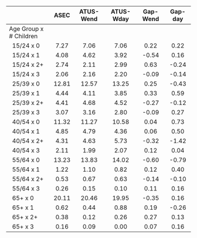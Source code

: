
|                      |         ASEC |    ATUS-Wend |    ATUS-Wday |     Gap-Wend |      Gap-day |
| -------------------- | :----------: | :----------: | :----------: | :----------: | :----------: |
| Age Group x # Children |              |              |              |              |              |
| &nbsp;&nbsp;15/24 x 0 |         7.27 |         7.06 |         7.06 |         0.22 |         0.22 |
| &nbsp;&nbsp;15/24 x 1 |         4.08 |         4.62 |         3.92 |        -0.54 |         0.16 |
| &nbsp;&nbsp;15/24 x 2+ |         2.74 |         2.11 |         2.99 |         0.63 |        -0.24 |
| &nbsp;&nbsp;15/24 x 3 |         2.06 |         2.16 |         2.20 |        -0.09 |        -0.14 |
| &nbsp;&nbsp;25/39 x 0 |        12.81 |        12.57 |        13.25 |         0.25 |        -0.43 |
| &nbsp;&nbsp;25/39 x 1 |         4.44 |         4.11 |         3.85 |         0.33 |         0.59 |
| &nbsp;&nbsp;25/39 x 2+ |         4.41 |         4.68 |         4.52 |        -0.27 |        -0.12 |
| &nbsp;&nbsp;25/39 x 3 |         3.07 |         3.16 |         2.80 |        -0.09 |         0.27 |
| &nbsp;&nbsp;40/54 x 0 |        11.32 |        11.27 |        10.58 |         0.04 |         0.73 |
| &nbsp;&nbsp;40/54 x 1 |         4.85 |         4.79 |         4.36 |         0.06 |         0.50 |
| &nbsp;&nbsp;40/54 x 2+ |         4.31 |         4.63 |         5.73 |        -0.32 |        -1.42 |
| &nbsp;&nbsp;40/54 x 3 |         2.11 |         1.99 |         2.07 |         0.12 |         0.04 |
| &nbsp;&nbsp;55/64 x 0 |        13.23 |        13.83 |        14.02 |        -0.60 |        -0.79 |
| &nbsp;&nbsp;55/64 x 1 |         1.22 |         1.10 |         0.82 |         0.12 |         0.40 |
| &nbsp;&nbsp;55/64 x 2+ |         0.53 |         0.67 |         0.63 |        -0.14 |        -0.10 |
| &nbsp;&nbsp;55/64 x 3 |         0.26 |         0.15 |         0.10 |         0.11 |         0.16 |
| &nbsp;&nbsp;65+ x 0  |        20.11 |        20.46 |        19.95 |        -0.35 |         0.16 |
| &nbsp;&nbsp;65+ x 1  |         0.62 |         0.44 |         0.88 |         0.19 |        -0.26 |
| &nbsp;&nbsp;65+ x 2+ |         0.38 |         0.12 |         0.26 |         0.27 |         0.13 |
| &nbsp;&nbsp;65+ x 3  |         0.16 |         0.09 |         0.00 |         0.07 |         0.16 |

